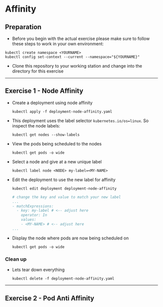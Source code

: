 # Affinity

## Preparation

* Before you begin with the actual exercise please make sure to follow these steps to work in your own environment:

```shell
kubectl create namespace <YOURNAME>
kubectl config set-context --current --namespace="${YOURNAME}"
```

* Clone this repository to your working station and change into the directory for this exercise

---

## Exercise 1 - Node Affinity

* Create a deployment using node affinity

  ```shell
  kubectl apply -f deployment-node-affinity.yaml
  ```

* This deployment uses the label selector `kubernetes.io/os=linux`.
  So inspect the node labels:

  ```shell
  kubectl get nodes --show-labels
  ```

* View the pods being scheduled to the nodes

  ```shell
  kubectl get pods -o wide
  ```

* Select a node and give at a new unique label

  ```shell
  kubectl label node <NODE> my-label=<MY-NAME>
  ```

* Edit the deployment to use the new label for affinity

  ```shell
  kubectl edit deployment deployment-node-affinity
  ```

  ```yaml
  # change the key and value to match your new label
  ...
  - matchExpressions:
    - key: my-label # <-- adjust here
      operator: In
      values:
      - <MY-NAME> # <-- adjust here
  ...
  ```

* Display the node where pods are now being scheduled on

   ```shell
   kubectl get pods -o wide
   ```

### Clean up

* Lets tear down everything

  ```shell
  kubectl delete -f deployment-node-affinity.yaml
  ```

---

## Exercise 2 - Pod Anti Affinity

